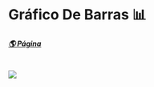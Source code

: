 # Gráfico De Barras 📊

##### [🌎 Página](https://andressadacosta.github.io/graficoDeBarras/)

# <img src="https://github.com/AndressaDaCosta/graficoDeBarras/blob/main/Images/Captura%20de%20Tela%202022-04-07%20a%CC%80s%2021.43.07.png?raw=true">
 
